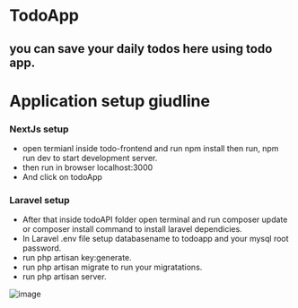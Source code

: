 # TodoApp
## you can save your daily todos here using todo app.
# Application setup giudline

### NextJs setup
- open termianl inside todo-frontend and run npm install then run, npm run dev to start development server.
- then run in browser localhost:3000
- And click on todoApp

### Laravel setup
- After that inside todoAPI folder open terminal and run composer update or composer install command to install laravel dependicies.
- In Laravel .env file setup databasename to todoapp and your mysql root password.
- run php artisan key:generate.
- run php artisan migrate to run your migratations.
- run php artisan server.

![image](https://user-images.githubusercontent.com/65042690/234767411-bfcbbe6c-67e1-47c0-be3f-f81fbe3a5a85.png)
